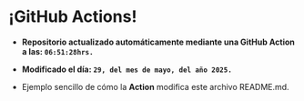 # ¡GitHub Actions!
* **Repositorio actualizado automáticamente mediante una GitHub Action a las: `06:51:28hrs.`**
* **Modificado el día: `29, del mes de mayo, del año 2025.`**

* Ejemplo sencillo de cómo la **Action** modifica este archivo README.md.
